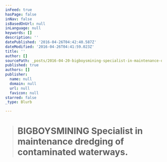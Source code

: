 ```yaml
---
inFeed: true
hasPage: false
inNav: false
isBasedOnUrl: null
inLanguage: null
keywords: []
description: ''
datePublished: '2016-04-26T04:42:40.587Z'
dateModified: '2016-04-26T04:41:59.023Z'
title: ''
author: []
sourcePath: _posts/2016-04-20-bigboysmining-specialist-in-maintenance-dredging-of-contamin.md
published: true
authors: []
publisher:
  name: null
  domain: null
  url: null
  favicon: null
starred: false
_type: Blurb

---
```

> # BIGBOYSMINING Specialist in maintenance dredging of contaminated waterways.